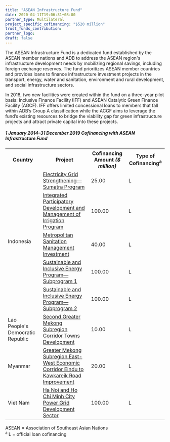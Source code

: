 ```yaml
---
title: "ASEAN Infrastructure Fund"
date: 2020-04-11T19:06:31+08:00
partner_type: Multilateral
project_specific_cofinancing: "$520 million"
trust_funds_contribution: 
partner_logo:
draft: false
---
```


The ASEAN Infrastructure Fund is a dedicated fund established by the ASEAN member nations and ADB to address the ASEAN region's infrastructure development needs by mobilizing regional savings, including foreign exchange reserves. The fund prioritizes ASEAN member countries and provides loans to finance infrastructure investment projects in the transport, energy, water and sanitation, environment and rural development, and social infrastructure sectors. 

In 2018, two new facilities were created within the fund on a three-year pilot basis: Inclusive Finance Facility (IFF) and ASEAN Catalytic Green Finance Facility (AGCF). IFF offers limited concessional loans to members that fall within ADB’s Group A classification while the ACGF aims to leverage the fund’s existing resources to bridge the viability gap for green infrastructure projects and attract private capital into these projects. 

##### _1 January 2014–31 December 2019_ Cofinancing with ASEAN Infrastructure Fund

<table class="table table-striped table-bordered">
<tr>
<th>Country</th>
<th>Project</th>
<th>Cofinancing Amount <em>($ million)</em></th>
<th>Type of Cofinancing<sup>a</sup></th>
</tr>
<tr>
<td rowspan="5">Indonesia</td>
<td><a href="https://www.adb.org/projects/49080-001/main" target="_blank">Electricity Grid Strengthening—Sumatra Program</a></td>
<td>25.00 </td>
<td>L</td>
</tr>
<tr>
<td><a href="https://www.adb.org/projects/43220-014/main" target="_blank">Integrated Participatory Development and Management of Irrigation Program</a></td>
<td>100.00 </td>
<td>L</td>
</tr>
<tr>
<td><a href="https://www.adb.org/projects/43251-025/main" target="_blank">Metropolitan Sanitation Management Investment</a></td>
<td>40.00 </td>
<td>L</td>
</tr>
<tr>
<td><a href="https://www.adb.org/projects/49043-001/main" target="_blank">Sustainable and Inclusive Energy Program—Subprogram 1</a></td>
<td>100.00 </td>
<td>L</td>
</tr>
<tr>
<td><a href="https://www.adb.org/projects/49043-002/main" target="_blank">Sustainable and Inclusive Energy Program—Subprogram 2</a></td>
<td>100.00 </td>
<td>L</td>
</tr>
<tr>
<td>Lao People's Democratic Republic</td>
<td><a href="https://www.adb.org/projects/46443-003/main" target="_blank">Second Greater Mekong Subregion Corridor Towns Development</a></td>
<td>10.00 </td>
<td>L</td>
</tr>
<tr>
<td>Myanmar</td>
<td><a href="https://www.adb.org/projects/46422-003/main" target="_blank">Greater Mekong Subregion East-West Economic Corridor Eindu to Kawkareik Road
Improvement</a></td>
<td>20.00 </td>
<td>L</td>
</tr>
<tr>
<td>Viet Nam</td>
<td><a href="https://www.adb.org/projects/46391-001/main" target="_blank">Ha Noi and Ho Chi Minh City Power Grid Development Sector</a></td>
<td>100.00 </td>
<td>L</td>
</tr>
</table>


<p class="dr-footnote">ASEAN = Association of Southeast Asian Nations <br> <sup>a</sup> L = official loan cofinancing</p>